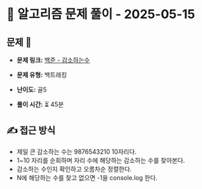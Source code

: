 # 📝 알고리즘 문제 풀이 - 2025-05-15

## 문제 📖

- **문제 링크:** [백준 - 감소하는수](https://www.acmicpc.net/problem/1038)

- **문제 유형:** 백트래킹

- **난이도:** 골5

- **풀이 시간:** ⏳ 45분

## ✍ 접근 방식

- 제일 큰 감소하는 수는 9876543210 10자리다.
- 1~10 자리를 순회하며 자리 수에 해당하는 감소하는 수를 찾아본다.
- 감소하는 수인지 확인하고 오름차순 정렬한다.
- N에 해당하는 수를 찾고 없으면 -1을 console.log 한다.
